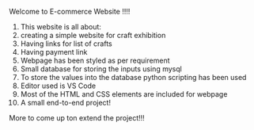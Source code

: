  

Welcome to E-commerce Website !!!!

1. This website is all about:
2. creating a simple website for craft exhibition
3. Having links for list of crafts
4. Having payment link
5. Webpage has been styled as per requirement
6. Small database for storing the inputs using mysql
7. To store the values into the database python scripting has been used
8. Editor used is VS Code
9. Most of the HTML and CSS elements are included for webpage
10. A small end-to-end project!

More to come up ton extend the project!!!
